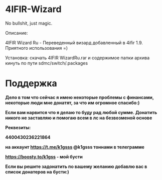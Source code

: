# 4IFIR-Wizard

No bullshit, just magic.

Описание:

4IFIR Wizard Ru - Переведенный визард добавленный в 4ifir 1.9. Приятного использования =)

Установка: скачать 4IFIR WizardRu.rar и содержимое папки архива кинуть по пути sdmc/switch/.packages

# Поддержка
**Дело в том что сейчас я имею некоторые проблемы с финансами, некоторые люди мне донатят, за что им огромное спасибо:)**

**Если вам нарвится что я делаю то буду рад любой сумме. Донатить никого не заставляю и помогаю всем в лс на безвозменой основе**

**Реквезиты:**

**4400430236221864**

**на аккаунт https://t.me/k1gsss @k1gsss тоннами в телеграмме**

**https://boosty.to/k1gss - мой бусти**

**Если вы решите задонатить по вашему желанию добавлю вас в список донатеров на бусти:)**
